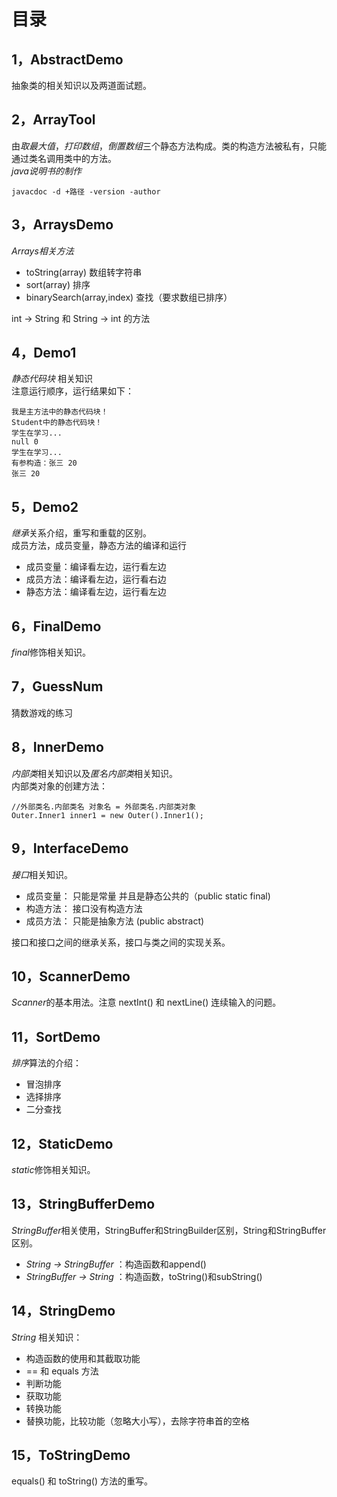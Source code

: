 ﻿# 目录
## 1，AbstractDemo
抽象类的相关知识以及两道面试题。  
## 2，ArrayTool 
由*取最大值*，*打印数组*，*倒置数组*三个静态方法构成。类的构造方法被私有，只能通过类名调用类中的方法。  
*java说明书的制作*
```
javacdoc -d +路径 -version -author
```
## 3，ArraysDemo 
*Arrays相关方法*  

+ toString(array)    数组转字符串
+ sort(array)        排序
+ binarySearch(array,index) 查找（要求数组已排序）

int -> String 和 String -> int 的方法
## 4，Demo1
*静态代码块* 相关知识  
注意运行顺序，运行结果如下：
```
我是主方法中的静态代码块！
Student中的静态代码块！
学生在学习...
null 0
学生在学习...
有参构造：张三 20
张三 20

```
## 5，Demo2
*继承*关系介绍，重写和重载的区别。  
成员方法，成员变量，静态方法的编译和运行  

+ 成员变量：编译看左边，运行看左边
+ 成员方法：编译看左边，运行看右边
+ 静态方法：编译看左边，运行看左边

## 6，FinalDemo 
*final*修饰相关知识。
## 7，GuessNum 
猜数游戏的练习
## 8，InnerDemo 
*内部类*相关知识以及*匿名内部类*相关知识。  
内部类对象的创建方法：
```
//外部类名.内部类名 对象名 = 外部类名.内部类对象
Outer.Inner1 inner1 = new Outer().Inner1();
```
## 9，InterfaceDemo 
*接口*相关知识。  

+ 成员变量：    只能是常量	并且是静态公共的（public static final)
+ 构造方法：    接口没有构造方法
+ 成员方法：    只能是抽象方法	(public abstract)

接口和接口之间的继承关系，接口与类之间的实现关系。
## 10，ScannerDemo 
*Scanner*的基本用法。注意 nextInt() 和 nextLine() 连续输入的问题。
## 11，SortDemo 
*排序*算法的介绍：

+ 冒泡排序
+ 选择排序
+ 二分查找

## 12，StaticDemo 
*static*修饰相关知识。
## 13，StringBufferDemo 
*StringBuffer*相关使用，StringBuffer和StringBuilder区别，String和StringBuffer区别。  

+ *String -> StringBuffer* ：构造函数和append()  
+ *StringBuffer -> String* ：构造函数，toString()和subString()  

## 14，StringDemo 
*String* 相关知识：

+ 构造函数的使用和其截取功能
+ == 和 equals 方法
+ 判断功能
+ 获取功能
+ 转换功能
+ 替换功能，比较功能（忽略大小写），去除字符串首的空格


## 15，ToStringDemo 
equals() 和 toString() 方法的重写。